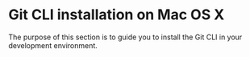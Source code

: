 # Git CLI installation on Mac OS X

The purpose of this section is to guide you to install the Git CLI in your development environment.



